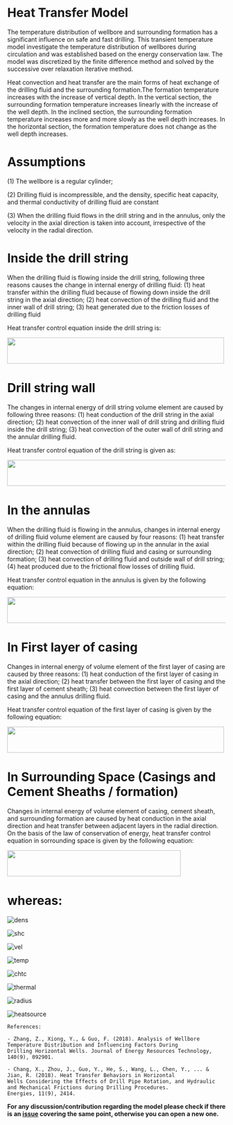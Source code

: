 # Heat Transfer Model
The temperature distribution of wellbore and surrounding formation has a significant influence on safe and fast drilling. This transient temperature model investigate the temperature distribution of wellbores during circulation and was established based on the energy conservation law. The model was discretized by the finite difference method and solved by the successive over relaxation
iterative method.

Heat convection and heat transfer are the main forms of heat exchange of the drilling fluid and the surrounding formation.The formation temperature increases with the increase of vertical depth. In the vertical section, the surrounding formation temperature increases linearly with the increase of the well depth. In the inclined section, the surrounding formation temperature increases more and more slowly as the well depth increases. In the horizontal section, the formation temperature does not change as the well depth increases.

# Assumptions
(1) The wellbore is a regular cylinder;

(2) Drilling fluid is incompressible, and the density, specific heat capacity, and thermal conductivity of drilling fluid are constant

(3) When the drilling fluid flows in the drill string and in the annulus, only the velocity in the axial direction is taken into account, irrespective of the velocity in the radial direction.

# Inside the drill string
When the drilling fluid is flowing inside the drill string, following three reasons causes the change in internal energy of drilling fluid:
(1) heat transfer within the drilling fluid because of flowing down inside the drill string in the axial direction;
(2) heat convection of the drilling fluid and the inner wall of drill string;
(3) heat generated due to the friction losses of drilling fluid

Heat transfer control equation inside the drill string is:

<img src="https://user-images.githubusercontent.com/52009346/65387268-fedeb180-dd45-11e9-86c9-9b93fd685e60.PNG" width="500" 
height="60"> 

# Drill string wall
The changes in internal energy of drill string volume element are caused by following three reasons:
(1) heat conduction of the drill string in the axial direction;
(2) heat convection of the inner wall of drill string and drilling fluid inside the drill string;
(3) heat convection of the outer wall of drill string and the annular drilling fluid.

Heat transfer control equation of the drill string is given as:

<img src="https://user-images.githubusercontent.com/52009346/65387279-1cac1680-dd46-11e9-8e37-8b1a58b9b039.PNG" width="550" 
height="60"> 


# In the annulas
When the drilling fluid is flowing in the annulus, changes in internal energy of drilling fluid volume element are caused by four reasons:
(1) heat transfer within the drilling fluid because of flowing up in the annular in the axial direction;
(2) heat convection of drilling fluid and casing or surrounding formation;
(3) heat convection of drilling fluid and outside wall of drill string;
(4) heat produced due to the frictional flow losses of drilling fluid.

Heat transfer control equation in the annulus is given by the following equation:

<img src="https://user-images.githubusercontent.com/52009346/65387272-0d2ccd80-dd46-11e9-9211-18501db10b53.PNG" width="650" 
height="60"> 

# In First layer of casing
Changes in internal energy of volume element of the first layer of casing are caused by three reasons:
(1) heat conduction of the first layer of casing in the axial direction;
(2) heat transfer between the first layer of casing and the first layer of cement sheath;
(3) heat convection between the first layer of casing and the annulus drilling fluid.

Heat transfer control equation of the first layer of casing is given by the following equation:

<img src="https://user-images.githubusercontent.com/52009346/65387283-2897d880-dd46-11e9-8269-fa4d2567ae81.PNG" width="500" 
height="60"> 


# In Surrounding Space (Casings and Cement Sheaths / formation)
Changes in internal energy of volume element of casing, cement sheath, and surrounding formation are caused by heat conduction in the axial direction and heat transfer between adjacent layers in the radial direction. On the basis of the law of conservation of energy, heat transfer control equation in sorrounding space is given by the following equation:

<img src="https://user-images.githubusercontent.com/52009346/65387288-30577d00-dd46-11e9-8070-fe0998752dfe.PNG" width="400" 
height="60"> 

# whereas:

![dens](https://user-images.githubusercontent.com/52009346/65387330-9d6b1280-dd46-11e9-8b45-5b75667ac428.PNG)

![shc](https://user-images.githubusercontent.com/52009346/65387362-0eaac580-dd47-11e9-9128-9b7f547cd167.PNG)

![vel](https://user-images.githubusercontent.com/52009346/65387364-1c604b00-dd47-11e9-8631-d175d25f4a12.PNG)

![temp](https://user-images.githubusercontent.com/52009346/65387368-271ae000-dd47-11e9-8962-01cd71615208.PNG)

![chtc](https://user-images.githubusercontent.com/52009346/65387390-3732bf80-dd47-11e9-8da7-66ccd55a9399.PNG)

![thermal](https://user-images.githubusercontent.com/52009346/65387394-4154be00-dd47-11e9-8d6c-e6452cf5bf03.PNG)

![radius](https://user-images.githubusercontent.com/52009346/65387398-4b76bc80-dd47-11e9-909f-c8c572f2c5c8.PNG)

![heatsource](https://user-images.githubusercontent.com/52009346/65387403-56315180-dd47-11e9-9fd2-0f08a3361513.PNG)

```
References:

- Zhang, Z., Xiong, Y., & Guo, F. (2018). Analysis of Wellbore Temperature Distribution and Influencing Factors During 
Drilling Horizontal Wells. Journal of Energy Resources Technology, 140(9), 092901.

- Chang, X., Zhou, J., Guo, Y., He, S., Wang, L., Chen, Y., ... & Jian, R. (2018). Heat Transfer Behaviors in Horizontal 
Wells Considering the Effects of Drill Pipe Rotation, and Hydraulic and Mechanical Frictions during Drilling Procedures. 
Energies, 11(9), 2414.
```

**For any discussion/contribution regarding the model please check if there is an
[issue](https://github.com/pro-well-plan/pwptemp/issues) covering the same point, otherwise you can open a new one.**
